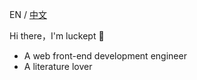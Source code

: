 EN / <a href="README.md">中文</a>

Hi there，I'm luckept 👋 

- A web front-end development engineer
- A literature lover